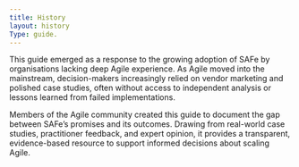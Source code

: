 ```yaml
---
title: History
layout: history
Type: guide.
---
```

This guide emerged as a response to the growing adoption of SAFe by organisations lacking deep Agile experience. As Agile moved into the mainstream, decision-makers increasingly relied on vendor marketing and polished case studies, often without access to independent analysis or lessons learned from failed implementations.

Members of the Agile community created this guide to document the gap between SAFe’s promises and its outcomes. Drawing from real-world case studies, practitioner feedback, and expert opinion, it provides a transparent, evidence-based resource to support informed decisions about scaling Agile.
